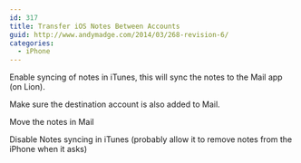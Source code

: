 ```yaml
---
id: 317
title: Transfer iOS Notes Between Accounts
guid: http://www.andymadge.com/2014/03/268-revision-6/
categories:
  - iPhone
---
```

Enable syncing of notes in iTunes, this will sync the notes to the Mail app (on Lion).

Make sure the destination account is also added to Mail.

Move the notes in Mail

Disable Notes syncing in iTunes (probably allow it to remove notes from the iPhone when it asks)